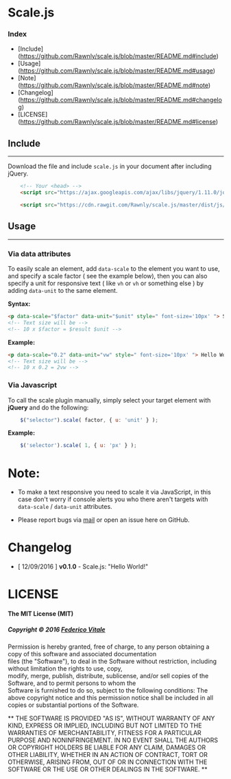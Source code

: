 # Scale.js
### Index
- [Include] (https://github.com/Rawnly/scale.js/blob/master/README.md#include)
- [Usage] (https://github.com/Rawnly/scale.js/blob/master/README.md#usage)
- [Note] (https://github.com/Rawnly/scale.js/blob/master/README.md#note)
- [Changelog] (https://github.com/Rawnly/scale.js/blob/master/README.md#changelog)
- [LICENSE] (https://github.com/Rawnly/scale.js/blob/master/README.md#license)


## Include
-----
Download the file and include `scale.js` in your document after including jQuery.
```html
	<!-- Your <head> -->
	<script src="https://ajax.googleapis.com/ajax/libs/jquery/1.11.0/jquery.min.js"></script>

	<script src="https://cdn.rawgit.com/Rawnly/scale.js/master/dist/js/scale.js" > </script>
```
## Usage
--------
### Via data attributes
To easily scale an element, add `data-scale` to the element you want to use, and specify a scale factor ( see the example below), then you can also specify a unit for responsive text  ( like `vh` or `vh` or something else ) by adding `data-unit` to the same element.

**Syntax:**
```html
<p data-scale="$factor" data-unit="$unit" style=" font-size='10px' "> Sample </p>
<!-- Text size will be -->
<!-- 10 x $factor = $result $unit -->
```

**Example:**

```html
<p data-scale="0.2" data-unit="vw" style=" font-size='10px' "> Hello World </p>
<!-- Text size will be -->
<!-- 10 x 0.2 = 2vw -->
```

### Via Javascript
To call the scale plugin manually, simply select your target element with **jQuery** and do the following:
```javascript
	$("selector").scale( factor, { u: 'unit' } );
```
**Example:**
```javascript
    $('selector').scale( 1, { u: 'px' } );
```
# Note:

* To make a text responsive you need to scale it via JavaScript, in this case don't worry if console alerts you who there aren't targets with `data-scale` / `data-unit` attributes.

* Please report bugs via [mail](mailto:rawnlydev@gmail.com) or open an issue here on GitHub.

# Changelog
* [ 12/09/2016 ] **v0.1.0** - Scale.js: "Hello World!"

# LICENSE
#### The MIT License (MIT)
##### Copyright © 2016 <a href="http://github.com/Rawnly/"> Federico Vitale </a>
Permission is hereby granted, free of charge, to any person obtaining a copy of this software and associated documentation <br>
files (the "Software"), to deal in the Software without restriction, including without limitation the rights to use, copy, <br>
modify, merge, publish, distribute, sublicense, and/or sell copies of the Software, and to permit persons to whom the <br>
Software is furnished to do so, subject to the following conditions:
The above copyright notice and this permission notice shall be included in all copies or substantial portions of the
Software.<br>

**
THE SOFTWARE IS PROVIDED "AS IS", WITHOUT WARRANTY OF ANY KIND, EXPRESS OR IMPLIED, INCLUDING BUT NOT LIMITED TO THE
WARRANTIES OF MERCHANTABILITY, FITNESS FOR A PARTICULAR PURPOSE AND NONINFRINGEMENT. IN NO EVENT SHALL THE AUTHORS OR
COPYRIGHT HOLDERS BE LIABLE FOR ANY CLAIM, DAMAGES OR OTHER LIABILITY, WHETHER IN AN ACTION OF CONTRACT, TORT OR OTHERWISE,
ARISING FROM, OUT OF OR IN CONNECTION WITH THE SOFTWARE OR THE USE OR OTHER DEALINGS IN THE SOFTWARE.
**
